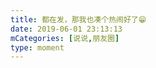 ```yaml
---
title: 都在发，那我也凑个热闹好了😁
date: 2019-06-01 23:13:13
mCategories: [说说,朋友圈]
type: moment
---
```


<div id="pics-20190601231313"></div>

<script src="/lib/moment/pics.js"></script>
<script>
var data = [
    {"link": "2019-06-01_000000.png", "type": "shuoshuo"},
    {"link": "2019-06-01_000001.png", "type": "shuoshuo"},
    {"link": "2019-06-01_000002.jpeg", "type": "shuoshuo"},
    {"link": "2019-06-01_000003.jpeg", "type": "shuoshuo"}
];
picsRender(data, "pics-20190601231313");
</script>
